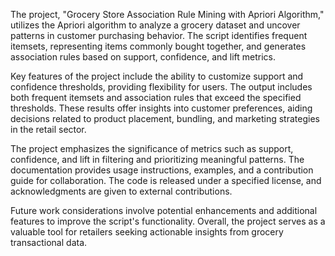 
The project, "Grocery Store Association Rule Mining with Apriori Algorithm," utilizes the Apriori algorithm to analyze a grocery dataset and uncover patterns in customer purchasing behavior. The script identifies frequent itemsets, representing items commonly bought together, and generates association rules based on support, confidence, and lift metrics.

Key features of the project include the ability to customize support and confidence thresholds, providing flexibility for users. The output includes both frequent itemsets and association rules that exceed the specified thresholds. These results offer insights into customer preferences, aiding decisions related to product placement, bundling, and marketing strategies in the retail sector.

The project emphasizes the significance of metrics such as support, confidence, and lift in filtering and prioritizing meaningful patterns. The documentation provides usage instructions, examples, and a contribution guide for collaboration. The code is released under a specified license, and acknowledgments are given to external contributions.

Future work considerations involve potential enhancements and additional features to improve the script's functionality. Overall, the project serves as a valuable tool for retailers seeking actionable insights from grocery transactional data.
